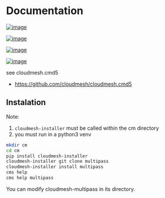 # Documentation

[![image](https://img.shields.io/travis/TankerHQ/cloudmesh-bar.svg?branch=master)](https://travis-ci.org/TankerHQ/cloudmesn-bar)

[![image](https://img.shields.io/pypi/pyversions/cloudmesh-bar.svg)](https://pypi.org/project/cloudmesh-bar)

[![image](https://img.shields.io/pypi/v/cloudmesh-bar.svg)](https://pypi.org/project/cloudmesh-bar/)

[![image](https://img.shields.io/github/license/TankerHQ/python-cloudmesh-bar.svg)](https://github.com/TankerHQ/python-cloudmesh-bar/blob/master/LICENSE)

see cloudmesh.cmd5

* https://github.com/cloudmesh/cloudmesh.cmd5


## Instalation

Note:

1. `cloudmesh-installer` must be called within the cm directory 
2. you must run in a python3 venv

```bash
mkdir cm
cd cm
pip install cloudmesh-installer
cloudmesh-installer git clone multipass
cloudmesh-installer install multipass
cms help
cms help multipass
```

You can modify cloudmesh-multipass in its directory.
